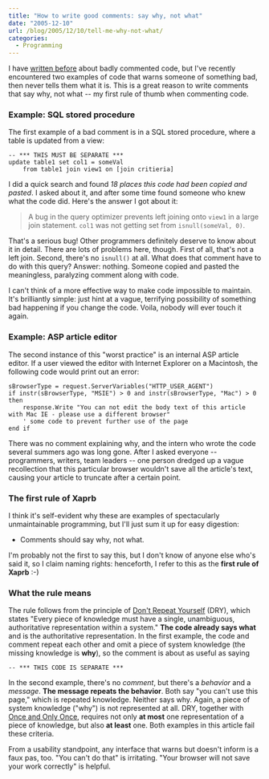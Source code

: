 ```yaml
---
title: "How to write good comments: say why, not what"
date: "2005-12-10"
url: /blog/2005/12/10/tell-me-why-not-what/
categories:
  - Programming
---
```

I have [written before](/blog/2005/09/28/a-comment-on-comments/) about badly commented code, but I've recently encountered two examples of code that warns someone of something bad, then never tells them what it is. This is a great reason to write comments that say why, not what -- my first rule of thumb when commenting code.

### Example: SQL stored procedure

The first example of a bad comment is in a SQL stored procedure, where a table is updated from a view:

```
-- *** THIS MUST BE SEPARATE ***
update table1 set col1 = someVal
    from table1 join view1 on [join critieria]
```

I did a quick search and found *18 places this code had been copied and pasted*. I asked about it, and after some time found someone who knew what the code did. Here's the answer I got about it:

> A bug in the query optimizer prevents left joining onto `view1` in a large join statement. `col1` was not getting set from `isnull(someVal, 0)`.

That's a serious bug! Other programmers definitely deserve to know about it in detail. There are lots of problems here, though. First of all, that's not a left join. Second, there's no `isnull()` at all. What does that comment have to do with this query? Answer: nothing. Someone copied and pasted the meaningless, paralyzing comment along with code.

I can't think of a more effective way to make code impossible to maintain. It's brilliantly simple: just hint at a vague, terrifying possibility of something bad happening if you change the code. Voila, nobody will ever touch it again.

### Example: ASP article editor

The second instance of this "worst practice" is an internal ASP article editor. If a user viewed the editor with Internet Explorer on a Macintosh, the following code would print out an error:

```
sBrowserType = request.ServerVariables("HTTP_USER_AGENT")
if instr(sBrowserType, "MSIE") > 0 and instr(sBrowserType, "Mac") > 0 then
    response.Write "You can not edit the body text of this article with Mac IE - please use a different browser"
    ' some code to prevent further use of the page
end if
```

There was no comment explaining why, and the intern who wrote the code several summers ago was long gone. After I asked everyone -- programmers, writers, team leaders -- one person dredged up a vague recollection that this particular browser wouldn't save all the article's text, causing your article to truncate after a certain point.

### The first rule of Xaprb

I think it's self-evident why these are examples of spectacularly unmaintainable programming, but I'll just sum it up for easy digestion:

*   Comments should say why, not what.

I'm probably not the first to say this, but I don't know of anyone else who's said it, so I claim naming rights: henceforth, I refer to this as the **first rule of Xaprb** :-)

### What the rule means

The rule follows from the principle of [Don't Repeat Yourself](http://c2.com/cgi/wiki?DontRepeatYourself) (DRY), which states "Every piece of knowledge must have a single, unambiguous, authoritative representation within a system." **The code already says what** and is the authoritative representation. In the first example, the code and comment repeat each other and omit a piece of system knowledge (the missing knowledge is **why**), so the comment is about as useful as saying

```
-- *** THIS CODE IS SEPARATE ***
```

In the second example, there's no *comment*, but there's a *behavior* and a *message*. **The message repeats the behavior**. Both say "you can't use this page," which is repeated knowledge. Neither says why. Again, a piece of system knowledge ("why") is not represented at all. DRY, together with [Once and Only Once](http://c2.com/cgi/wiki?OnceAndOnlyOnce), requires not only **at most** one representation of a piece of knowledge, but also **at least** one. Both examples in this article fail these criteria.

From a usability standpoint, any interface that warns but doesn't inform is a faux pas, too. "You can't do that" is irritating. "Your browser will not save your work correctly" is helpful.


